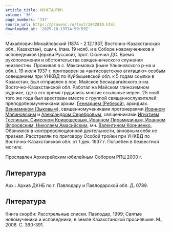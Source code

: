 ```yaml
---
article_title: КОНСТАНТИН
volume: '36'
page_numbers: '737'
source_url: https://pravenc.ru/text/1842010.html
downloaded_at: '2025-10-13T14:59:59Z'
---
```


Михайлович Михайловский (1874 - 2.12.1937, Восточно-Казахстанская обл., Казахстан), сщмч. (пам. 19 нояб. и в Соборе новомучеников и исповедников Церкви Русской), прот. Окончил ДС. Время рукоположения и обстоятельства священнического служения неизвестны. Проживал в с. Максимовка (ныне Ульяновского р-на и обл.). 19 июля 1937 г. приговорен за «антисоветскую агитацию» особым совещанием при УНКВД по Куйбышевской обл. к 5 годам ссылки в Казахстан. Был отправлен в пос. Майское Бескарагайского р-на Восточно-Казахстанской обл. Работал на Майском глиноземном руднике, где в это время трудились многие ссыльные иереи. 25 нояб. того же года был арестован вместе с группой священнослужителей: преподобномучениками архим. [Геннадием (Ребезой),](<https://pravenc.ru/text/Геннадием (Ребезой) .html>) архидиак. [Вениамином (Зыковым),](<https://pravenc.ru/text/Вениамином (Зыковым) .html>) священномучениками протоиереями [Иоанном Малиновским](<https://pravenc.ru/text/Иоанном Малиновским.html>) и [Александром Серебровым,](<https://pravenc.ru/text/Александром Серебровым .html>) священниками [Игнатием Теслиным, Симеоном Кривошеевым, Иоанном Пирамидиным, Иоанном Флоровским, Николаем Амасийским,](<https://pravenc.ru/text/Игнатием Теслиным  Симеоном Кривошеевым  Иоанном Пирамидиным  Иоанном Флоровским  Николаем Амасийским .html>) мч. [Валентином Корниенко.](<https://pravenc.ru/text/Валентином Корниенко .html>) Обвинялся в контрреволюционной деятельности, виновным себя не признал. Расстрелян по приговору Особой тройки при УНКВД по Восточно-Казахстанской обл. от 1 дек. 1937 г. Погребен в безвестной могиле.

Прославлен Архиерейским юбилейным Собором РПЦ 2000 г.

## Литература

Арх.: Архив ДКНБ по г. Павлодару и Павлодарской обл. Д. 0789.

## Литература

Книга скорби: Расстрельные списки. Павлодар, 1999; Святые новомученики и исповедники, в земле Казахстанской просиявшие. М., 2008. С. 390-391.
